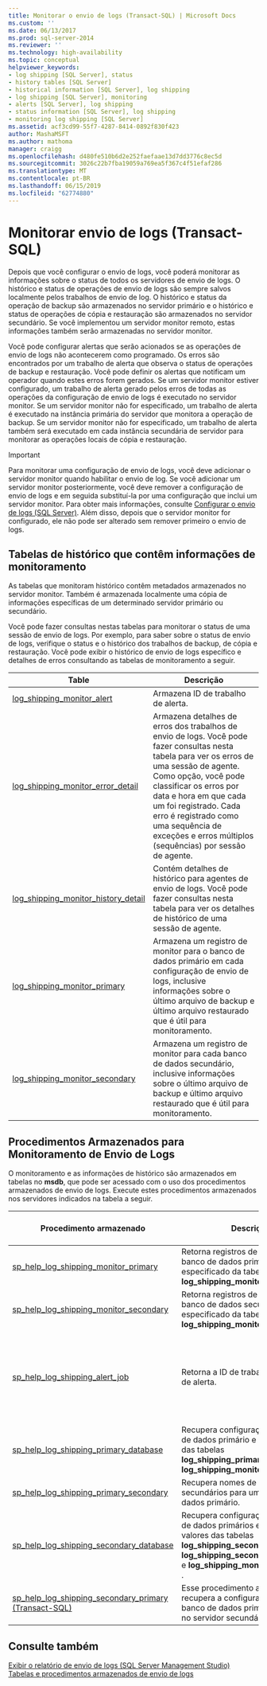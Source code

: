 ```yaml
---
title: Monitorar o envio de logs (Transact-SQL) | Microsoft Docs
ms.custom: ''
ms.date: 06/13/2017
ms.prod: sql-server-2014
ms.reviewer: ''
ms.technology: high-availability
ms.topic: conceptual
helpviewer_keywords:
- log shipping [SQL Server], status
- history tables [SQL Server]
- historical information [SQL Server], log shipping
- log shipping [SQL Server], monitoring
- alerts [SQL Server], log shipping
- status information [SQL Server], log shipping
- monitoring log shipping [SQL Server]
ms.assetid: acf3cd99-55f7-4287-8414-0892f830f423
author: MashaMSFT
ms.author: mathoma
manager: craigg
ms.openlocfilehash: d480fe510b6d2e252faefaae13d7dd3776c8ec5d
ms.sourcegitcommit: 3026c22b7fba19059a769ea5f367c4f51efaf286
ms.translationtype: MT
ms.contentlocale: pt-BR
ms.lasthandoff: 06/15/2019
ms.locfileid: "62774880"
---
```

# <a name="monitor-log-shipping-transact-sql"></a>Monitorar envio de logs (Transact-SQL)
  Depois que você configurar o envio de logs, você poderá monitorar as informações sobre o status de todos os servidores de envio de logs. O histórico e status de operações de envio de logs são sempre salvos localmente pelos trabalhos de envio de log. O histórico e status da operação de backup são armazenados no servidor primário e o histórico e status de operações de cópia e restauração são armazenados no servidor secundário. Se você implementou um servidor monitor remoto, estas informações também serão armazenadas no servidor monitor.  
  
 Você pode configurar alertas que serão acionados se as operações de envio de logs não acontecerem como programado. Os erros são encontrados por um trabalho de alerta que observa o status de operações de backup e restauração. Você pode definir os alertas que notificam um operador quando estes erros forem gerados. Se um servidor monitor estiver configurado, um trabalho de alerta gerado pelos erros de todas as operações da configuração de envio de logs é executado no servidor monitor. Se um servidor monitor não for especificado, um trabalho de alerta é executado na instância primária do servidor que monitora a operação de backup. Se um servidor monitor não for especificado, um trabalho de alerta também será executado em cada instância secundária de servidor para monitorar as operações locais de cópia e restauração.  
  
> [!IMPORTANT]  
>  Para monitorar uma configuração de envio de logs, você deve adicionar o servidor monitor quando habilitar o envio de log. Se você adicionar um servidor monitor posteriormente, você deve remover a configuração de envio de logs e em seguida substituí-la por uma configuração que inclui um servidor monitor. Para obter mais informações, consulte [Configurar o envio de logs &#40;SQL Server&#41;](configure-log-shipping-sql-server.md). Além disso, depois que o servidor monitor for configurado, ele não pode ser alterado sem remover primeiro o envio de logs.  
  
## <a name="history-tables-containing-monitoring-information"></a>Tabelas de histórico que contêm informações de monitoramento  
 As tabelas que monitoram histórico contêm metadados armazenados no servidor monitor. Também é armazenada localmente uma cópia de informações específicas de um determinado servidor primário ou secundário.  
  
 Você pode fazer consultas nestas tabelas para monitorar o status de uma sessão de envio de logs. Por exemplo, para saber sobre o status de envio de logs, verifique o status e o histórico dos trabalhos de backup, de cópia e restauração. Você pode exibir o histórico de envio de logs específico e detalhes de erros consultando as tabelas de monitoramento a seguir.  
  
|Table|Descrição|  
|-----------|-----------------|  
|[log_shipping_monitor_alert](/sql/relational-databases/system-tables/log-shipping-monitor-alert-transact-sql)|Armazena ID de trabalho de alerta.|  
|[log_shipping_monitor_error_detail](/sql/relational-databases/system-tables/log-shipping-monitor-error-detail-transact-sql)|Armazena detalhes de erros dos trabalhos de envio de logs. Você pode fazer consultas nesta tabela para ver os erros de uma sessão de agente. Como opção, você pode classificar os erros por data e hora em que cada um foi registrado. Cada erro é registrado como uma sequência de exceções e erros múltiplos (sequências) por sessão de agente.|  
|[log_shipping_monitor_history_detail](/sql/relational-databases/system-tables/log-shipping-monitor-history-detail-transact-sql)|Contém detalhes de histórico para agentes de envio de logs. Você pode fazer consultas nesta tabela para ver os detalhes de histórico de uma sessão de agente.|  
|[log_shipping_monitor_primary](/sql/relational-databases/system-tables/log-shipping-monitor-primary-transact-sql)|Armazena um registro de monitor para o banco de dados primário em cada configuração de envio de logs, inclusive informações sobre o último arquivo de backup e último arquivo restaurado que é útil para monitoramento.|  
|[log_shipping_monitor_secondary](/sql/relational-databases/system-tables/log-shipping-monitor-secondary-transact-sql)|Armazena um registro de monitor para cada banco de dados secundário, inclusive informações sobre o último arquivo de backup e último arquivo restaurado que é útil para monitoramento.|  
  
## <a name="stored-procedures-for-monitoring-log-shipping"></a>Procedimentos Armazenados para Monitoramento de Envio de Logs  
 O monitoramento e as informações de histórico são armazenados em tabelas no **msdb**, que pode ser acessado com o uso dos procedimentos armazenados de envio de logs. Execute estes procedimentos armazenados nos servidores indicados na tabela a seguir.  
  
|Procedimento armazenado|Descrição|Execute este procedimento em|  
|----------------------|-----------------|---------------------------|  
|[sp_help_log_shipping_monitor_primary](/sql/relational-databases/system-stored-procedures/sp-help-log-shipping-monitor-primary-transact-sql)|Retorna registros de monitor para o banco de dados primário especificado da tabela **log_shipping_monitor_primary** .|Servidor monitor ou servidor primário|  
|[sp_help_log_shipping_monitor_secondary](/sql/relational-databases/system-stored-procedures/sp-help-log-shipping-monitor-secondary-transact-sql)|Retorna registros de monitor para o banco de dados secundário especificado da tabela **log_shipping_monitor_secondary** .|Servidor monitor ou servidor secundário|  
|[sp_help_log_shipping_alert_job](/sql/relational-databases/system-stored-procedures/sp-help-log-shipping-alert-job-transact-sql)|Retorna a ID de trabalho do trabalho de alerta.|Servidor monitor ou servidor primário ou secundário se nenhum monitor estiver definido|  
|[sp_help_log_shipping_primary_database](/sql/relational-databases/system-stored-procedures/sp-help-log-shipping-primary-database-transact-sql)|Recupera configurações do banco de dados primário e exibe os valores das tabelas **log_shipping_primary_databases** e **log_shipping_monitor_primary** .|Servidor primário|  
|[sp_help_log_shipping_primary_secondary](/sql/relational-databases/system-stored-procedures/sp-help-log-shipping-primary-secondary-transact-sql)|Recupera nomes de banco de dados secundários para um banco de dados primário.|Servidor primário|  
|[sp_help_log_shipping_secondary_database](/sql/relational-databases/system-stored-procedures/sp-help-log-shipping-secondary-database-transact-sql)|Recupera configurações de bancos de dados primários e exibe os valores das tabelas **log_shipping_secondary**, **log_shipping_secondary_databases** e **log_shipping_monitor_secondary** .|Servidor secundário|  
|[sp_help_log_shipping_secondary_primary &#40;Transact-SQL&#41;](/sql/relational-databases/system-stored-procedures/sp-help-log-shipping-secondary-primary-transact-sql)|Esse procedimento armazenado recupera a configurações de um banco de dados primário específico no servidor secundário.|Servidor secundário|  
  
## <a name="see-also"></a>Consulte também  
 [Exibir o relatório de envio de logs &#40;SQL Server Management Studio&#41;](view-the-log-shipping-report-sql-server-management-studio.md)   
 [Tabelas e procedimentos armazenados de envio de logs](log-shipping-tables-and-stored-procedures.md)  
  
  
